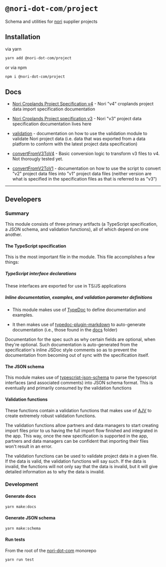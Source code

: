 # `@nori-dot-com/project`

Schema and utilities for [nori](https://nori.com) supplier projects

## Installation

via yarn

```bash
yarn add @nori-dot-com/project
```

or via npm

```bash
npm i @nori-dot-com/project
```

## Docs

- [Nori Croplands Project Specification v4](./docs/modules/v4_specification.md) - Nori "v4" croplands project data import specification documentation

- [Nori Croplands Project specification v3](./docs/modules/v3_specification.md) - Nori "v3" project data specification documentation lives here

- [validation](./docs/modules/validation.md) - documentation on how to use the validation module to validate Nori project data (i.e. data that was exported from a data platform to conform with the latest project data specification)

- [convertFromV3ToV4](./docs/modules/utils_convertfromv3tov4.md) - Basic conversion logic to transform v3 files to v4.  Not thorougly tested yet.

- [convertFromV2ToV1](./docs/modules/utils_convertfromv2tov1.md) - documentation on how to use the script to convert "v2" project data files into "v1" project data files (neither version are what is specified in the specification files as that is referred to as "v3")

---

## Developers

### Summary

This module consists of three primary artifacts (a TypeScript specification, a JSON schema, and validation functions), all of which depend on one another.

#### The TypeScript specification

This is the most important file in the module. This file accomplishes a few things:

##### TypeScript interface declarations

These interfaces are exported for use in TS/JS applications

##### Inline documentation, examples, and validation parameter definitions

- This module makes use of [TypeDoc](https://typedoc.org/) to define documentation and examples.

- It then makes use of [typedoc-plugin-markdown](https://github.com/tgreyuk/typedoc-plugin-markdown) to auto-generate documentation (i.e., those found in the [docs](docs) folder)

Documentation for the spec such as why certain fields are optional, when they're optional. Such documentation is auto-generated from the specification's inline JSDoc style comments so as to prevent the documentation from becoming out of sync with the specification itself.

#### The JSON schema

This module makes use of [typescript-json-schema](https://github.com/YousefED/typescript-json-schema) to parse the typescript interfaces (and associated comments) into JSON schema format. This is eventually and primarily consumed by the validation functions

#### Validation functions

These functions contain a validation functions that makes use of [AJV](https://github.com/ajv-validator/ajv) to create extremely robust validation functions.

The validation functions allow partners and data managers to start creating import files prior to us having the full import flow finished and integrated in the app. This way, once the new specification is supported in the app, partners and data managers can be confident that importing their files won't result in an error.

The validation functions can be used to validate project data in a given file. If the data is valid, the validation functions will say such. If the data is invalid, the functions will not only say that the data is invalid, but it will give detailed information as to why the data is invalid.

### Development

#### Generate docs

```bash
yarn make:docs
```

#### Generate JSON schema

```bash
yarn make:schema
```

#### Run tests

From the root of the [nori-dot-com](../../README.md) monorepo

```bash
yarn run test
```
